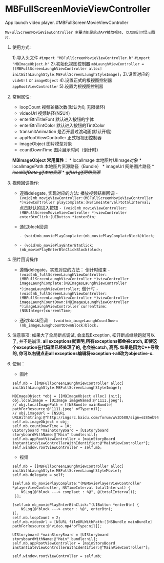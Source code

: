 # MBFullScreenMovieViewController
App launch video player.
#MBFullScreenMovieViewController

    MBFullScreenMovieViewController 主要功能是启动APP播放视频, 以及倒计时显示图片.

1. 使用方式: 

    1).导入头文件 
    `#import "MBFullScreenMovieViewController.h"`
    `#import "MBImageObject.h"`
    2).初始化视图控制器
    `mbLaunghViewController = [[MBFullScreenLaunghViewController alloc] initWithLaunghStyle:MBFullScreenLaunghStyleImage];`
    3).设置对应的`videUrl` or `imageObject`
    4).设置正式的根视图控制器 `appRootViewController`
    5).设置为根视图控制器

2. 常用属性:
    * loopCount 视频轮播次数(默认为0, 无限循环)
    * videoUrl 视频路径(NSUrl)
    * enterBtnTitleFont 默认进入按钮的字体
    * enterBtnTintColor 默认进入按钮的TintColor
    * transmitAnimation 是否开启过渡动画(默认开启)
    * appRootViewController 正式根视图控制器
    * imageObject 图片模型对象
    * countDownTime 图片展示时间（倒计时）  
    
    **MBImageObject 常用属性：**
    	* localImage 本地图片UIImage对象
    	* localImagePath 本地图片资源路径（Bundle）
    	* imageUrl 网络图片路径
    	* ~~*localGifData gif本地资源*~~
    	* ~~*gifUrl gif网络资源*~~
    
3. 视频回调操作:
	
    * 遵循delegate, 实现对应的方法:
        播放视频结束回调
        `- (void)mb_movieViewController:(MBFullScreenMovieViewController *)viewController playComplate:(NSTimeInterval)totalInterval;`  
        点击默认的进入按钮
        `- (void)mb_movieViewController:(MBFullScreenMovieViewController *)viewController enterBtnClick:(UIButton *)enterBtn;`
    * 通过block回调 
        
        `- (void)mb_moviePlayComplate:(mb_moviePlayComplateBlock)block;`
    *    
        `- (void)mb_moviePlayEnterBtnClick:(mb_moviePlayEnterBtnClickBlock)block;`
        
4. 图片回调操作
     * 遵循delegate，实现对应的方法：
	 		倒计时结束
		   `- (void)mb_fullScreenLaunghViewController:(MBFullScreenLaunghViewController *)viewController imageLaunghComplate:(MBImagesLaunghViewController *)imageLaunghViewController;`
		   倒计时
			 `- (void)mb_fullScreenLaunghViewController:(MBFullScreenLaunghViewController *)viewController imageLaunghCountDown:(MBImagesLaunghViewController *)imageLaunghViewController currentTime:(NSUInteger)currentTime;` 
			 
	 * 通过block回调 
			`- (void)mb_imageLaunghCountDown:(mb_imageLaunghCountDownBlock)block;` 
4. 注意事项:
    如果大了全局断点调试, 会出现Exception, 松开断点继续跑就可以了, 并不是崩溃.
    **all exceptions就表明,所有exceptions都会被catch, 即使这个exception在代码里已经处理了的, 也会被catch, 高亮. 如果是因为C++导致的, 你可以右键点击all exceptions编辑将exception->all改为objective-c.** 
 
5. 使用：
	* 图片
	 
	```
	self.mb = [[MBFullScreenLaunghViewController alloc] initWithLaunghStyle:MBFullScreenLaunghStyleImage];
	    
	MBImageObject *obj = [[MBImageObject alloc] init];
	obj.localImage = [UIImage imageNamed:@"1111.jpeg"];
	// obj.localImagePath = [[NSBundle mainBundle] pathForResource:@"1111.jpeg" ofType:nil];
	// obj.imageUrl = [NSURL URLWithString:@"http://imgsrc.baidu.com/forum/w%3D580/sign=e285eb946259252da3171d0c049a032c/3d998801a18b87d61c03a291050828381e30fd04.jpg"];
	self.mb.imageObject = obj;
	self.mb.countDownTime = 10;    
	UIStoryboard *mainStoryBoard = [UIStoryboard storyboardWithName:@"Main" bundle:nil];
	self.mb.appRootViewController = [mainStoryBoard instantiateViewControllerWithIdentifier:@"MainViewController"];
	self.window.rootViewController = self.mb;
	```  
	* 视频  
	    
	```
	self.mb = [[MBFullScreenLaunghViewController alloc] initWithLaunghStyle:MBFullScreenLaunghStyleMovie];
	self.mb.delegate = self;
	    
	[self.mb mb_moviePlayComplate:^(MBMoviePlayerViewController *playerViewController, NSTimeInterval totalInterval) {
		NSLog(@"block ---> complaet : %@", @(totalInterval));
	 }];
	    
	[self.mb mb_moviePlayEnterBtnClick:^(UIButton *enterBtn) {
		NSLog(@"block ---> enter : %@", enterBtn);
	}];
	self.mb.loopCount = 2;
	self.mb.videoUrl = [NSURL fileURLWithPath:[[NSBundle mainBundle] pathForResource:@"video.mp4"ofType:nil]];  
	
	UIStoryboard *mainStoryBoard = [UIStoryboard storyboardWithName:@"Main" bundle:nil];
	self.mb.appRootViewController = [mainStoryBoard instantiateViewControllerWithIdentifier:@"MainViewController"];  
	
	self.window.rootViewController = self.mb;
	```



